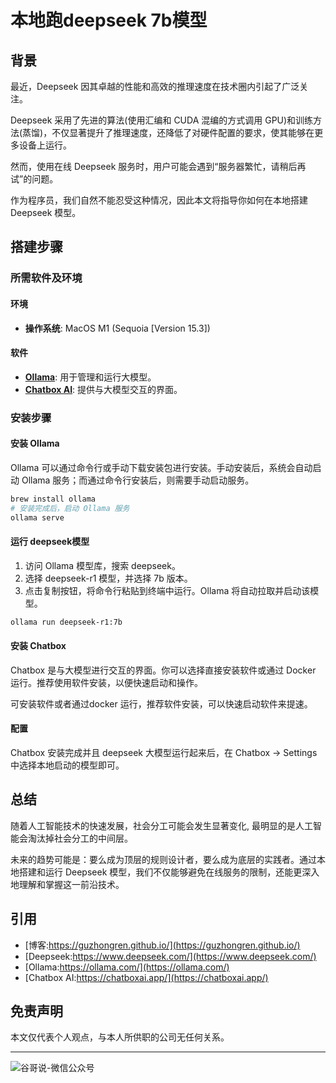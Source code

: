 # 本地跑deepseek 7b模型


## 背景

最近，Deepseek 因其卓越的性能和高效的推理速度在技术圈内引起了广泛关注。

Deepseek 采用了先进的算法(使用汇编和 CUDA 混编的方式调用 GPU)和训练方法(蒸馏)，不仅显著提升了推理速度，还降低了对硬件配置的要求，使其能够在更多设备上运行。

然而，使用在线 Deepseek 服务时，用户可能会遇到“服务器繁忙，请稍后再试”的问题。

作为程序员，我们自然不能忍受这种情况，因此本文将指导你如何在本地搭建 Deepseek 模型。

## 搭建步骤

### 所需软件及环境

#### 环境

- **操作系统**: MacOS M1 (Sequoia [Version 15.3])

#### 软件

- **[Ollama](https://ollama.com/)**: 用于管理和运行大模型。
- **[Chatbox AI](https://chatboxai.app/)**: 提供与大模型交互的界面。

### 安装步骤

#### 安装 Ollama

Ollama 可以通过命令行或手动下载安装包进行安装。手动安装后，系统会自动启动 Ollama 服务；而通过命令行安装后，则需要手动启动服务。

```sh
brew install ollama
# 安装完成后，启动 Ollama 服务
ollama serve
```

#### 运行 deepseek模型

1. 访问 Ollama 模型库，搜索 deepseek。
2. 选择 deepseek-r1 模型，并选择 7b 版本。
3. 点击复制按钮，将命令行粘贴到终端中运行。Ollama 将自动拉取并启动该模型。

```sh
ollama run deepseek-r1:7b
```

#### 安装 Chatbox

Chatbox 是与大模型进行交互的界面。你可以选择直接安装软件或通过 Docker 运行。推荐使用软件安装，以便快速启动和操作。

可安装软件或者通过docker 运行，推荐软件安装，可以快速启动软件来提速。

#### 配置

Chatbox 安装完成并且 deepseek 大模型运行起来后，在 Chatbox -> Settings 中选择本地启动的模型即可。

## 总结

随着人工智能技术的快速发展，社会分工可能会发生显著变化, 最明显的是人工智能会淘汰掉社会分工的中间层。

未来的趋势可能是：要么成为顶层的规则设计者，要么成为底层的实践者。通过本地搭建和运行 Deepseek 模型，我们不仅能够避免在线服务的限制，还能更深入地理解和掌握这一前沿技术。

## 引用

* [博客:https://guzhongren.github.io/](https://guzhongren.github.io/)
* [Deepseek:https://www.deepseek.com/](https://www.deepseek.com/)
* [Ollama:https://ollama.com/](https://ollama.com/)
* [Chatbox AI:https://chatboxai.app/](https://chatboxai.app/)

## 免责声明

本文仅代表个人观点，与本人所供职的公司无任何关系。

----
![谷哥说-微信公众号](https://cdn.jsdelivr.net/gh/guzhongren/data-hosting@master/20210819/wechat.ae9zxgscqcg.png)


